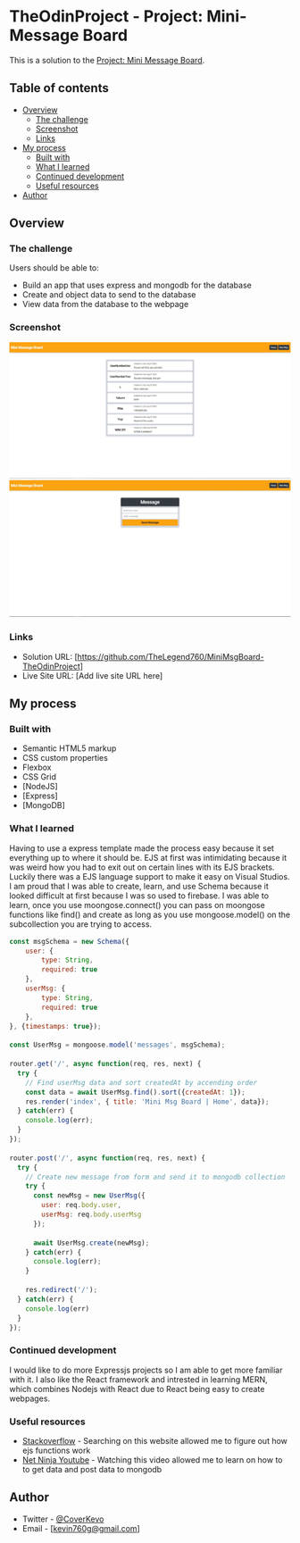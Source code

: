 # TheOdinProject - Project: Mini-Message Board

This is a solution to the [Project: Mini Message Board](https://www.theodinproject.com/lessons/nodejs-mini-message-board). 

## Table of contents

- [Overview](#overview)
  - [The challenge](#the-challenge)
  - [Screenshot](#screenshot)
  - [Links](#links)
- [My process](#my-process)
  - [Built with](#built-with)
  - [What I learned](#what-i-learned)
  - [Continued development](#continued-development)
  - [Useful resources](#useful-resources)
- [Author](#author)



## Overview

### The challenge

Users should be able to:

- Build an app that uses express and mongodb for the database
- Create and object data to send to the database
- View data from the database to the webpage


### Screenshot

![](./screenshots/home.JPG)
![](./screenshots/newmessage.JPG)



### Links

- Solution URL: [https://github.com/TheLegend760/MiniMsgBoard-TheOdinProject]
- Live Site URL: [Add live site URL here]

## My process

### Built with

- Semantic HTML5 markup
- CSS custom properties
- Flexbox
- CSS Grid
- [NodeJS]
- [Express]
- [MongoDB]




### What I learned

Having to use a express template made the process easy because it set everything up to where it should be. EJS at first was intimidating because it was weird how you had to exit out on certain lines with its EJS brackets. Luckily there was a EJS language support to make it easy on Visual Studios. I am proud that I was able to create, learn, and use Schema because it looked difficult at first because I was so used to firebase. I was able to learn, once you use moongose.connect() you can pass on moongose functions like find() and create as long as you use mongoose.model() on the subcollection you are trying to access. 


```js
const msgSchema = new Schema({
    user: {
        type: String,
        required: true
    },
    userMsg: {
        type: String,
        required: true
    },
}, {timestamps: true});

const UserMsg = mongoose.model('messages', msgSchema);

router.get('/', async function(req, res, next) {
  try {
    // Find userMsg data and sort createdAt by accending order
    const data = await UserMsg.find().sort({createdAt: 1});
    res.render('index', { title: 'Mini Msg Board | Home', data});
  } catch(err) {
    console.log(err);
  }
});

router.post('/', async function(req, res, next) {
  try {
    // Create new message from form and send it to mongodb collection
    try {
      const newMsg = new UserMsg({
        user: req.body.user,
        userMsg: req.body.userMsg
      });

      await UserMsg.create(newMsg);
    } catch(err) {
      console.log(err);
    }

    res.redirect('/');
  } catch(err) {
    console.log(err)
  }
});

```


### Continued development
I would like to do more Expressjs projects so I am able to get more familiar with it. I also like  the React framework and intrested in learning MERN, which combines Nodejs with React due to React being easy to create webpages.


### Useful resources

- [Stackoverflow](https://www.stackoverflow.com) - Searching on this website allowed me to figure out how ejs functions work
- [Net Ninja Youtube](https://www.youtube.com/watch?v=-foo92lFIto) - Watching this video allowed me to learn on how to to get data and post data to mongodb


## Author

- Twitter - [@CoverKevo](https://www.twitter.com/CoderKevo)
- Email - [kevin760g@gmail.com]
